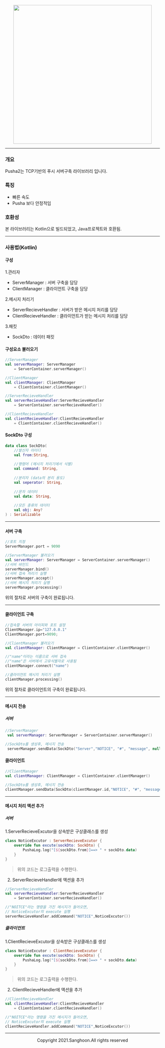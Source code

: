 <p align="center">
    <img width="450" src="https://user-images.githubusercontent.com/35298140/135116647-7277fba0-3df1-4c3e-a51f-59398fe18a80.png"
</p>

---

### 개요 
Pusha2는 TCP기반의 푸시 서버구축 라이브러리 입니다.

### 특징
+ 빠른 속도
+ Pusha 보다 안정적임

### 호환성
본 라이브러리는 Kotlin으로 빌드되었고, Java프로젝트와 호환됨.

---

### 사용법(Kotlin)

#### 구성
1.관리자  
+ ServerManager : 서버 구축을 담당  
+ ClientManager : 클라이언트 구축을 담당

2.메시지 처리기  
+ ServerRecieveHandler : 서버가 받은 메시지 처리를 담당
+ ClientRecieveHandler : 클라이언트가 받는 메시지 처리를 담당

3.패킷   
+ SockDto : 데이터 패킷 

#### 구성요소 불러오기 

```kotlin
//ServerManager
val serverManager: ServerManager
    = ServerContainer.serverManager()

//ClientManager
val clientManager: ClientManager 
    = ClientContainer.clientManager()

//ServerRecieveHandler
val serverRecieveHandler:ServerRecieveHandler 
    = ServerContainer.serverRecieveHandler()

//ClientRecieveHandler
val clientRecieveHandler:ClientRecieveHandler 
    = ClientContainer.clientRecieveHandler()
```

#### SockDto 구성

```kotlin
data class SockDto(
    //발신자 아이디
    val from:String,
    
    //명령어 (메시지 처리기에서 식별)
    val command: String,
    
    //분리자 (data의 분리 용도)
    val seperator: String,
    
    //문자 데이터
    val data: String,
    
    //모든 종류의 데이터
    val obj: Any?
) : Serializable
```

---

#### 서버 구축

```kotlin
//포트 지정
ServerManager.port = 9090

//ServerManager 불러오기
val serverManager: ServerManager = ServerContainer.serverManager()
//서버 바인드
serverManager.bind()
//서버 접속 처리기 실행
serverManager.accept()
//서버 메시지 처리기 실행
serverManager.processing()
```
위의 절차로 서버의 구축이 완료됩니다.

---

#### 클라이언트 구축

```kotlin
//접속할 서버의 아이피와 포트 설정
ClientManager.ip="127.0.0.1"
ClientManager.port=9090;

//ClientManager 불러오기 
val clientManager: ClientManager = ClientContainer.clientManager()

//"name"이라는 이름으로 서버 접속 
//"name"은 서버에서 고유식별자로 사용됨
clientManager.connect("name")

//클라이언트 메시지 처리기 실행
clientManager.processing()
```
위의 절차로 클라이언트의 구축이 완료됩니다.

---

#### 메시지 전송

##### 서버

```kotlin
//ServerManager
 val serverManager: ServerManager = ServerContainer.serverManager()

//SockDto를 생성후, 메시지 전송
 serverManager.sendData(SockDto("Server","NOTICE", "#", "message", null))
```

#### 클라이언트
```kotlin
//ClientManager
val clientManager: ClientManager = ClientContainer.clientManager()

//SockDto를 생성후, 메시지 전송
clientManager.sendData(SockDto(clientManager.id,"NOTICE", "#", "message", null))
```

---

#### 메시지 처리 액션 추가

##### 서버

1.ServerRecieveExcutor을 상속받은 구상클래스를 생성

```kotlin
class NoticeExcutor : ServerRecieveExcutor {
    override fun excute(sockDto: SockDto) {
        PushaLog.log("[${sockDto.from}]==> " + sockDto.data)
    }
}
```
>위의 코드는 로그출력을 수행한다.

2. ServerRecieveHandler에 액션을 추가

```kotlin
//ServerRecieveHandler
val serverRecieveHandler:ServerRecieveHandler 
    = ServerContainer.serverRecieveHandler()

//"NOITCE"라는 명령을 가진 메시지가 들어오면, 
// NoticeExcutor의 execute 실행
serverRecieveHandler.addCommand("NOTICE",NoticeExcutor())
```

##### 클라이언트

1.ClientRecieveExcutor을 상속받은 구상클래스를 생성

```kotlin
class NoticeExcutor : ClientRecieveExcutor {
    override fun excute(sockDto: SockDto) {
        PushaLog.log("[${sockDto.from}]==> " + sockDto.data)
    }
}
```
>위의 코드는 로그출력을 수행한다.  
  
2. ClientRecieveHandler에 액션을 추가

```kotlin
//ClientRecieveHandler
val clientRecieveHandler:ClientRecieveHandler 
    = ClientContainer.clientRecieveHandler()

//"NOITCE"라는 명령을 가진 메시지가 들어오면, 
// NoticeExcutor의 execute 실행
clientRecieveHandler.addCommand("NOTICE",NoticeExcutor())
```

---

<p align="center">Copyright 2021.Sanghoon.All rights reserved</p>